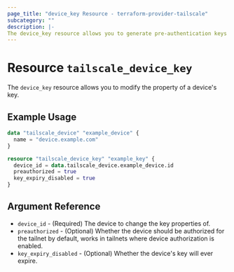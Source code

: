 ```yaml
---
page_title: "device_key Resource - terraform-provider-tailscale"
subcategory: ""
description: |-
The device_key resource allows you to generate pre-authentication keys for your device.
---
```


# Resource `tailscale_device_key`

The `device_key` resource allows you to modify the property of a device's key.

## Example Usage

```terraform
data "tailscale_device" "example_device" {
  name = "device.example.com"
}

resource "tailscale_device_key" "example_key" {
  device_id = data.tailscale_device.example_device.id
  preauthorized = true
  key_expiry_disabled = true
}
```

## Argument Reference

- `device_id` - (Required) The device to change the key properties of.
- `preauthorized` - (Optional) Whether the device should be authorized for the tailnet by default, works in tailnets 
where device authorization is enabled.
- `key_expiry_disabled` - (Optional) Whether the device's key will ever expire.
